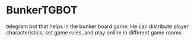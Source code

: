 # BunkerTGBOT
telegram bot that helps in the bunker board game. He can distribute player characteristics, set game rules, and play online in different game rooms
